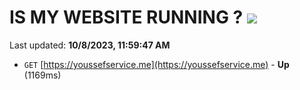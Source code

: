 # IS MY WEBSITE RUNNING ? [![](https://img.shields.io/static/v1?label=Sponsor&message=%E2%9D%A4&logo=GitHub&color=%23fe8e86)](https://github.com/sponsors/<username>)

Last updated: **10/8/2023, 11:59:47 AM**

- `GET` [https://youssefservice.me](https://youssefservice.me) - **Up** (1169ms)
